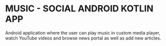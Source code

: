 # MUSIC - SOCIAL ANDROID KOTLIN APP

Android application where the user can play music in custom media player, watch YouTube videos and browse news portal as well as add new articles.

